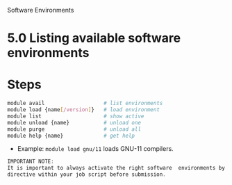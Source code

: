 Software Environments
# 5.0 Listing available software environments

# Steps
```bash
module avail                   # list environments
module load {name[/version]}   # load environment
module list                    # show active
module unload {name}           # unload one
module purge                   # unload all
module help {name}             # get help
```
- Example: `module load gnu/11` loads GNU-11 compilers.

```c
IMPORTANT NOTE:
It is important to always activate the right software  environments by using the module load
directive within your job script before submission.
```

